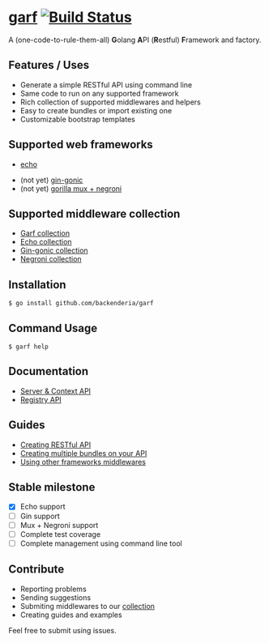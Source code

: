 # [garf](http://open.backenderia.com/garf/) [![Build Status](https://img.shields.io/travis/backenderia/garf.svg?style=flat-square)](https://travis-ci.org/backenderia/garf)

A (one-code-to-rule-them-all) **G**olang **A**PI (**R**estful) **F**ramework and factory.

## Features / Uses

- Generate a simple RESTful API using command line
- Same code to run on any supported framework
- Rich collection of supported middlewares and helpers
- Easy to create bundles or import existing one
- Customizable bootstrap templates

## Supported web frameworks

- [echo](http://github.com/labstack/echo)
* (not yet) [gin-gonic](#)
* (not yet) [gorilla mux + negroni](#)

## Supported middleware collection

- [Garf collection](http://github.com/backenderia/garf-contrib)
- [Echo collection](#)
- [Gin-gonic collection](#)
- [Negroni collection](#)

## Installation

```shell
$ go install github.com/backenderia/garf
```

## Command Usage

```shell
$ garf help
```

## Documentation

- [Server & Context API](http://godoc.org/github.com/backenderia/garf/server)
- [Registry API](http://godoc.org/github.com/backenderia/garf/registry)

## Guides

- [Creating RESTful API](#)
- [Creating multiple bundles on your API](#)
- [Using other frameworks middlewares](#)

## Stable milestone

- [x] Echo support
- [ ] Gin support
- [ ] Mux + Negroni support
- [ ] Complete test coverage
- [ ] Complete management using command line tool

## Contribute

- Reporting problems
- Sending suggestions
- Submiting middlewares to our [collection](http://github.com/backenderia/garf-contrib)
- Creating guides and examples

Feel free to submit using issues.

